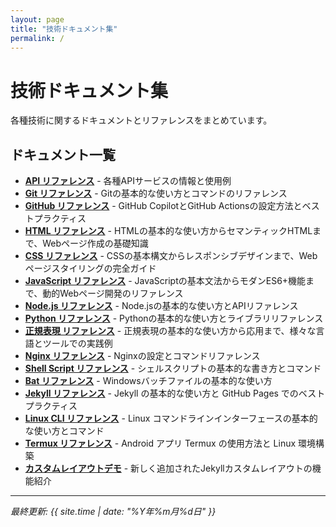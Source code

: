 ```yaml
---
layout: page
title: "技術ドキュメント集"
permalink: /
---
```


# 技術ドキュメント集

各種技術に関するドキュメントとリファレンスをまとめています。

## ドキュメント一覧

- **[API リファレンス](api.html)** - 各種APIサービスの情報と使用例
- **[Git リファレンス](git.html)** - Gitの基本的な使い方とコマンドのリファレンス
- **[GitHub リファレンス](github.html)** - GitHub CopilotとGitHub Actionsの設定方法とベストプラクティス
- **[HTML リファレンス](html.html)** - HTMLの基本的な使い方からセマンティックHTMLまで、Webページ作成の基礎知識
- **[CSS リファレンス](css.html)** - CSSの基本構文からレスポンシブデザインまで、Webページスタイリングの完全ガイド
- **[JavaScript リファレンス](javascript.html)** - JavaScriptの基本文法からモダンES6+機能まで、動的Webページ開発のリファレンス
- **[Node.js リファレンス](nodejs.html)** - Node.jsの基本的な使い方とAPIリファレンス
- **[Python リファレンス](python.html)** - Pythonの基本的な使い方とライブラリリファレンス
- **[正規表現 リファレンス](regexp.html)** - 正規表現の基本的な使い方から応用まで、様々な言語とツールでの実践例
- **[Nginx リファレンス](nginx.html)** - Nginxの設定とコマンドリファレンス
- **[Shell Script リファレンス](shellscript.html)** - シェルスクリプトの基本的な書き方とコマンド
- **[Bat リファレンス](bat.html)** - Windowsバッチファイルの基本的な使い方
- **[Jekyll リファレンス](jekyll.html)** - Jekyll の基本的な使い方と GitHub Pages でのベストプラクティス
- **[Linux CLI リファレンス](linux.html)** - Linux コマンドラインインターフェースの基本的な使い方とコマンド
- **[Termux リファレンス](termux.html)** - Android アプリ Termux の使用方法と Linux 環境構築
- **[カスタムレイアウトデモ](custom-layout-demo.html)** - 新しく追加されたJekyllカスタムレイアウトの機能紹介

---

*最終更新: {{ site.time | date: "%Y年%m月%d日" }}*
